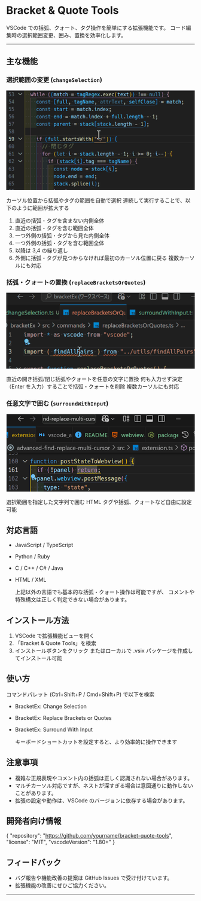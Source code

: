 # Bracket & Quote Tools

VSCode での括弧、クォート、タグ操作を簡単にする拡張機能です。
コード編集時の選択範囲変更、囲み、置換を効率化します。

---

## 主な機能

### 選択範囲の変更 (`changeSelection`)

![Demo](assets/demo01.gif)

カーソル位置から括弧やタグの範囲を自動で選択
連続して実行することで、以下のように範囲が拡大する

1.  直近の括弧・タグを含まない内側全体
2.  直近の括弧・タグを含む範囲全体
3.  一つ外側の括弧・タグから見た内側全体
4.  一つ外側の括弧・タグを含む範囲全体
5.  以降は 3,4 の繰り返し
6.  外側に括弧・タグが見つからなければ最初のカーソル位置に戻る
    複数カーソルにも対応

### 括弧・クォートの置換 (`replaceBracketsOrQuotes`)

![Demo](assets/demo02.gif)

直近の開き括弧/閉じ括弧やクォートを任意の文字に置換
何も入力せず決定（Enter を入力）することで括弧・クォートを削除
複数カーソルにも対応

### 任意文字で囲む (`surroundWithInput`)

![Demo](assets/demo03.gif)

選択範囲を指定した文字列で囲む
HTML タグや括弧、クォートなど自由に設定可能

## 対応言語

- JavaScript / TypeScript
- Python / Ruby
- C / C++ / C# / Java
- HTML / XML

  上記以外の言語でも基本的な括弧・クォート操作は可能ですが、
  コメントや特殊構文は正しく判定できない場合があります。

## インストール方法

1. VSCode で拡張機能ビューを開く
2. 「Bracket & Quote Tools」を検索
3. インストールボタンをクリック
   またはローカルで .vsix パッケージを作成してインストール可能

## 使い方

コマンドパレット (Ctrl+Shift+P / Cmd+Shift+P) で以下を検索

- BracketEx: Change Selection
- BracketEx: Replace Brackets or Quotes
- BracketEx: Surround With Input

  キーボードショートカットを設定すると、より効率的に操作できます

## 注意事項

- 複雑な正規表現やコメント内の括弧は正しく認識されない場合があります。
- マルチカーソル対応ですが、ネストが深すぎる場合は意図通りに動作しないことがあります。
- 拡張の設定や動作は、VSCode のバージョンに依存する場合があります。

## 開発者向け情報

{
"repository": "https://github.com/yourname/bracket-quote-tools",
"license": "MIT",
"vscodeVersion": "1.80+"
}

## フィードバック

- バグ報告や機能改善の提案は GitHub Issues で受け付けています。
- 拡張機能の改善にぜひご協力ください。

---
